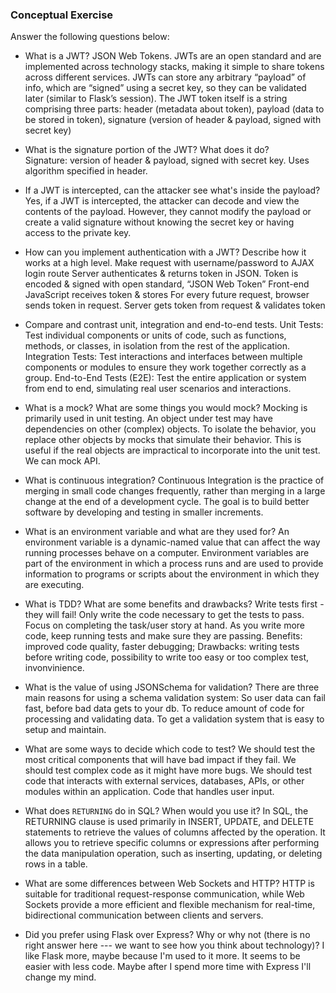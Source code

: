 ### Conceptual Exercise

Answer the following questions below:

- What is a JWT?
  JSON Web Tokens. JWTs are an open standard and are implemented across technology stacks, making it simple to share tokens across different services. JWTs can store any arbitrary “payload” of info, which are “signed” using a secret key, so they can be validated later (similar to Flask’s session). The JWT token itself is a string comprising three parts: header (metadata about token), payload (data to be stored in token), signature (version of header & payload, signed with secret key)

- What is the signature portion of the JWT? What does it do?
  Signature: version of header & payload, signed with secret key. Uses algorithm specified in header.

- If a JWT is intercepted, can the attacker see what's inside the payload?
  Yes, if a JWT is intercepted, the attacker can decode and view the contents of the payload. However, they cannot modify the payload or create a valid signature without knowing the secret key or having access to the private key.

- How can you implement authentication with a JWT? Describe how it works at a high level.
  Make request with username/password to AJAX login route
  Server authenticates & returns token in JSON. Token is encoded & signed with open standard, “JSON Web Token”
  Front-end JavaScript receives token & stores
  For every future request, browser sends token in request. Server gets token from request & validates token

- Compare and contrast unit, integration and end-to-end tests.
  Unit Tests: Test individual components or units of code, such as functions, methods, or classes, in isolation from the rest of the application.
  Integration Tests: Test interactions and interfaces between multiple components or modules to ensure they work together correctly as a group.
  End-to-End Tests (E2E): Test the entire application or system from end to end, simulating real user scenarios and interactions.

- What is a mock? What are some things you would mock?
  Mocking is primarily used in unit testing. An object under test may have dependencies on other (complex) objects. To isolate the behavior, you replace other objects by mocks that simulate their behavior. This is useful if the real objects are impractical to incorporate into the unit test. We can mock API.

- What is continuous integration?
  Continuous Integration is the practice of merging in small code changes frequently, rather than merging in a large change at the end of a development cycle. The goal is to build better software by developing and testing in smaller increments.

- What is an environment variable and what are they used for?
  An environment variable is a dynamic-named value that can affect the way running processes behave on a computer. Environment variables are part of the environment in which a process runs and are used to provide information to programs or scripts about the environment in which they are executing.

- What is TDD? What are some benefits and drawbacks?
  Write tests first - they will fail!
  Only write the code necessary to get the tests to pass.
  Focus on completing the task/user story at hand.
  As you write more code, keep running tests and make sure they are passing.
  Benefits: improved code quality, faster debugging;
  Drawbacks: writing tests before writing code, possibility to write too easy or too complex test, invonvinience.

- What is the value of using JSONSchema for validation?
  There are three main reasons for using a schema validation system:
  So user data can fail fast, before bad data gets to your db.
  To reduce amount of code for processing and validating data.
  To get a validation system that is easy to setup and maintain.

- What are some ways to decide which code to test?
  We should test the most critical components that will have bad impact if they fail. We should test complex code as it might have more bugs. We should test code that interacts with external services, databases, APIs, or other modules within an application. Code that handles user input.

- What does `RETURNING` do in SQL? When would you use it?
  In SQL, the RETURNING clause is used primarily in INSERT, UPDATE, and DELETE statements to retrieve the values of columns affected by the operation. It allows you to retrieve specific columns or expressions after performing the data manipulation operation, such as inserting, updating, or deleting rows in a table.

- What are some differences between Web Sockets and HTTP?
  HTTP is suitable for traditional request-response communication, while Web Sockets provide a more efficient and flexible mechanism for real-time, bidirectional communication between clients and servers.

- Did you prefer using Flask over Express? Why or why not (there is no right
  answer here --- we want to see how you think about technology)?
  I like Flask more, maybe because I'm used to it more. It seems to be easier with less code. Maybe after I spend more time with Express I'll change my mind.
